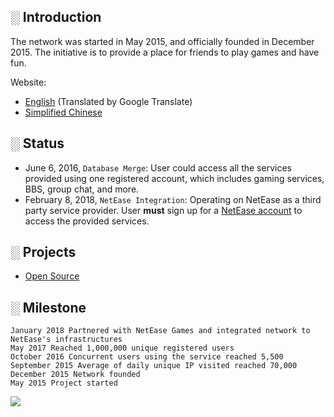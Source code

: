## **░ Introduction**
The network was started in May 2015, and officially founded in December 2015. The initiative is to provide a place for friends to play games and have fun.

Website: 
- [English](https://pixeltimenet.github.io/) (Translated by Google Translate)
- [Simplified Chinese](http://www.mcxssg.net/)

## **░ Status**
- June 6, 2016, `Database Merge`: User could access all the services provided using one registered account, which includes gaming services, BBS, group chat, and more.
- February 8, 2018, `NetEase Integration`:   Operating on NetEase as a third party service provider. User **must** sign up for a [NetEase account](http://forums.netease-na.com/register/) to access the provided services.

## **░ Projects**
-  [Open Source](https://pixeltimenet.github.io/Open_Source/)

## **░ Milestone**
    January 2018 Partnered with NetEase Games and integrated network to NetEase's infrastructures
    May 2017 Reached 1,000,000 unique registered users
    October 2016 Concurrent users using the service reached 5,500
    September 2015 Average of daily unique IP visited reached 70,000
    December 2015 Network founded
    May 2015 Project started

<img src="{{site.baseurl}}/images/Sheet.png">
